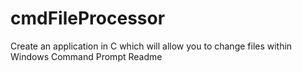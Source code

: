 # cmdFileProcessor
Create an application in C which will allow you to change files within Windows Command Prompt 
Readme

